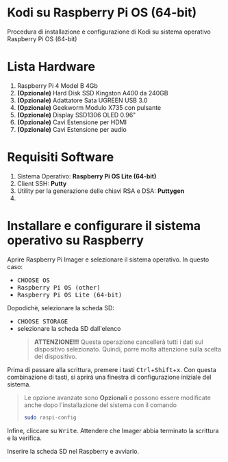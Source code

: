 # Kodi su Raspberry Pi OS (64-bit)
Procedura di installazione e configurazione di Kodi su sistema operativo Raspberry Pi OS (64-bit)

# Lista Hardware
1. Raspberry Pi 4 Model B 4Gb
2. **(Opzionale)** Hard Disk SSD Kingston A400 da 240GB
3. **(Opzionale)** Adattatore Sata UGREEN USB 3.0
4. **(Opzionale)** Geekworm Modulo X735 con pulsante
5. **(Opzionale)** Display SSD1306 OLED 0.96"
6. **(Opzionale)** Cavi Estensione per HDMI
7. **(Opzionale)** Cavi Estensione per audio

# Requisiti Software
1. Sistema Operativo: **Raspberry Pi OS Lite (64-bit)**
2. Client SSH: **Putty**
3. Utility per la generazione delle chiavi RSA e DSA: **Puttygen**
4. 

# Installare e configurare il sistema operativo su Raspberry
Aprire Raspberry Pi Imager e selezionare il sistema operativo. In questo caso:
  * <kbd>CHOOSE OS</kbd>
  * <kbd>Raspberry Pi OS (other)</kbd>
  * <kbd>Raspberry Pi OS Lite (64-bit)</kbd>

Dopodichè, selezionare la scheda SD:
  * <kbd>CHOOSE STORAGE</kbd>
  * selezionare la scheda SD dall'elenco
    >**ATTENZIONE!!!** Questa operazione cancellerà tutti i dati sul dispositivo selezionato. Quindi, porre molta attenzione sulla scelta del dispositivo.

Prima di passare alla scrittura, premere i tasti <kbd>Ctrl</kbd>+<kbd>Shift</kbd>+<kbd>x</kbd>. Con questa combinazione di tasti, si aprirá una finestra di configurazione iniziale del sistema.
> Le opzione avanzate sono **Opzionali** e possono essere modificate anche dopo l'installazione del sistema con il comando
> ```bash
> sudo raspi-config
> ```

Infine, cliccare su <kbd>Write</kbd>. Attendere che Imager abbia terminato la scrittura e la verifica.

Inserire la scheda SD nel Raspberry e avviarlo.



